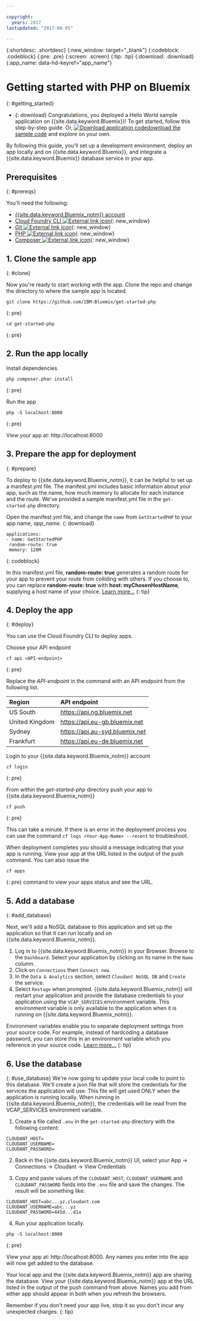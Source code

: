```yaml
---

copyright:
  years: 2017
lastupdated: "2017-06-05"

---
```


{:shortdesc: .shortdesc}
{:new_window: target="_blank"}
{:codeblock: .codeblock}
{:pre: .pre}
{:screen: .screen}
{:tip: .tip}
{:download: .download}
{:app_name: data-hd-keyref="app_name"}

# Getting started with PHP on Bluemix
{: #getting_started}

* {: download} Congratulations, you deployed a Hello World sample application on {{site.data.keyword.Bluemix}}!  To get started, follow this step-by-step guide. Or, <a class="xref" href="http://bluemix.net" target="_blank" title="(Download sample code)"><img class="hidden" src="../../images/btn_starter-code.svg" alt="Download application code" />download the sample code</a> and explore on your own.

By following this guide, you'll set up a development environment, deploy an app locally and on {{site.data.keyword.Bluemix}}, and integrate a {{site.data.keyword.Bluemix}} database service in your app.

## Prerequisites
{: #prereqs}

You'll need the following:
* [{{site.data.keyword.Bluemix_notm}} account](https://console.ng.bluemix.net/registration/)
* [Cloud Foundry CLI ![External link icon](../../icons/launch-glyph.svg "External link icon")](https://github.com/cloudfoundry/cli#downloads){: new_window}
* [Git ![External link icon](../../icons/launch-glyph.svg "External link icon")](https://git-scm.com/downloads){: new_window}
* [PHP ![External link icon](../../icons/launch-glyph.svg "External link icon")](http://php.net/downloads.php){: new_window}
* [Composer ![External link icon](../../icons/launch-glyph.svg "External link icon")](https://getcomposer.org/download/){: new_window}

## 1. Clone the sample app
{: #clone}

Now you're ready to start working with the app. Clone the repo and change the directory to where the sample app is located.
  ```
git clone https://github.com/IBM-Bluemix/get-started-php
  ```
  {: pre}
  ```
cd get-started-php
  ```
  {: pre}

## 2. Run the app locally

Install dependencies
```
php composer.phar install
```
{: pre}

Run the app
  ```
php -S localhost:8000
  ```
  {: pre}

View your app at: http://localhost:8000

## 3. Prepare the app for deployment
{: #prepare}

To deploy to {{site.data.keyword.Bluemix_notm}}, it can be helpful to set up a manifest.yml file. The manifest.yml includes basic information about your app, such as the name, how much memory to allocate for each instance and the route. We've provided a sample manifest.yml file in the `get-started-php` directory.

Open the manifest.yml file, and change the `name` from `GetStartedPHP` to your app name, <var class="keyword varname" data-hd-keyref="app_name">app_name</var>.
{: download}

  ```
 applications:
 - name: GetStartedPHP
   random-route: true
   memory: 128M
  ```
  {: codeblock}

In this manifest.yml file, **random-route: true** generates a random route for your app to prevent your route from colliding with others.  If you choose to, you can replace **random-route: true** with **host: myChosenHostName**, supplying a host name of your choice. [Learn more...](/docs/manageapps/depapps.html#appmanifest)
{: tip}

## 4. Deploy the app
 {: #deploy}

You can use the Cloud Foundry CLI to deploy apps.

Choose your API endpoint
   ```
cf api <API-endpoint>
   ```
   {: pre}

Replace the *API-endpoint* in the command with an API endpoint from the following list.

|Region          |API endpoint                             |
|:---------------|:-------------------------------|
| US South       |https://api.ng.bluemix.net     |
| United Kingdom | https://api.eu-gb.bluemix.net  |
| Sydney         | https://api.au-syd.bluemix.net |
| Frankfurt     | https://api.eu-de.bluemix.net | 

Login to your {{site.data.keyword.Bluemix_notm}} account

   ```
cf login
   ```
   {: pre}

 From within the *get-started-php* directory push your app to {{site.data.keyword.Bluemix_notm}}
   ```
cf push
   ```
   {: pre}

 This can take a minute. If there is an error in the deployment process you can use the command `cf logs <Your-App-Name> --recent` to troubleshoot.

 When deployment completes you should a message indicating that your app is running.  View your app at the URL listed in the output of the push command.  You can also issue the
  ```
cf apps
  ```
  {: pre}
  command to view your apps status and see the URL.

## 5. Add a database
{: #add_database}

Next, we'll add a NoSQL database to this application and set up the application so that it can run locally and on {{site.data.keyword.Bluemix_notm}}.

1. Log in to {{site.data.keyword.Bluemix_notm}} in your Browser. Browse to the `Dashboard`. Select your application by clicking on its name in the `Name` column.
2. Click on `Connections` then `Connect new`.
3. In the `Data & Analytics` section, select `Cloudant NoSQL DB` and `Create` the service.
4. Select `Restage` when prompted. {{site.data.keyword.Bluemix_notm}} will restart your application and provide the database credentials to your application using the `VCAP_SERVICES` environment variable. This environment variable is only available to the application when it is running on {{site.data.keyword.Bluemix_notm}}.

Environment variables enable you to separate deployment settings from your source code. For example, instead of hardcoding a database password, you can store this in an environment variable which you reference in your source code. [Learn more...](/docs/manageapps/depapps.html#app_env)
{: tip}

## 6. Use the database
{: #use_database}
We're now going to update your local code to point to this database. We'll create a json file that will store the credentials for the services the application will use. This file will get used ONLY when the application is running locally. When running in {{site.data.keyword.Bluemix_notm}}, the credentials will be read from the VCAP_SERVICES environment variable.

1. Create a file called `.env` in the `get-started-php` directory with the following content:
  ```
  CLOUDANT_HOST=
  CLOUDANT_USERNAME=
  CLOUDANT_PASSWORD=
  ```

2. Back in the {{site.data.keyword.Bluemix_notm}} UI, select your App -> Connections -> Cloudant -> View Credentials

3. Copy and paste values of the `CLOUDANT_HOST`, `CLOUDANT_USERNAME` and `CLOUDANT_PASSWORD` fields into the `.env` file and save the changes.  The result will be something like:
  ```
  CLOUDANT_HOST=abc...yz.cloudant.com
  CLOUDANT_USERNAME=abc...yz
  CLOUDANT_PASSWORD=445d...d1a
  ```

4. Run your application locally.
  ```
php -S localhost:8000
  ```
  {: pre}

  View your app at: http://localhost:8000. Any names you enter into the app will now get added to the database.

  Your local app and  the {{site.data.keyword.Bluemix_notm}} app are sharing the database.  View your {{site.data.keyword.Bluemix_notm}} app at the URL listed in the output of the push command from above.  Names you add from either app should appear in both when you refresh the browsers.

Remember if you don't need your app live, stop it so you don't incur any unexpected charges.
{: tip}  

